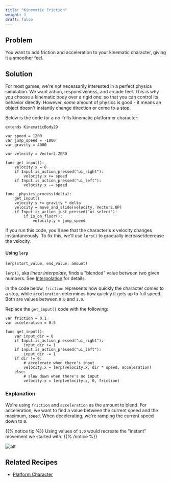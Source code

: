 ```yaml
---
title: "Kinematic Friction"
weight: 3
draft: false
---
```


## Problem

You want to add friction and acceleration to your kinematic character, giving it a smoother feel.

## Solution

For most games, we're not necessarily interested in a perfect physics simulation. We want action, responsiveness, and arcade feel. This is why you choose a kinematic body over a rigid one: so that you can control its behavior directly. However, *some* amount of physics is good - it means an object doesn't instantly change direction or come to a stop.

Below is the code for a no-frills kinematic platformer character:

```gdscript
extends KinematicBody2D

var speed = 1200
var jump_speed = -1800
var gravity = 4000

var velocity = Vector2.ZERO

func get_input():
    velocity.x = 0
    if Input.is_action_pressed("ui_right"):
        velocity.x += speed
    if Input.is_action_pressed("ui_left"):
        velocity.x -= speed

func _physics_process(delta):
    get_input()
    velocity.y += gravity * delta
    velocity = move_and_slide(velocity, Vector2.UP)
    if Input.is_action_just_pressed("ui_select"):
        if is_on_floor():
            velocity.y = jump_speed
```

If you run this code, you'll see that the character's **x** velocity changes instantaneously. To fix this, we'll use `lerp()` to gradually increase/decrease the velocity.

#### Using `lerp`

```gdscript
lerp(start_value, end_value, amount)
```

`lerp()`, aka _linear interpolate_, finds a "blended" value between two given numbers.  See [Interpolation](/godot_recipes/3.x/math/interpolation/) for details.

In the code below, `friction`  represents how quickly the character comes to a stop, while `acceleration` determines how quickly it gets up to full speed. Both are values between `0.0` and `1.0`.

Replace the `get_input()` code with the following:

```gdscript
var friction = 0.1
var acceleration = 0.5

func get_input():
    var input_dir = 0
    if Input.is_action_pressed("ui_right"):
        input_dir += 1
    if Input.is_action_pressed("ui_left"):
        input_dir -= 1
    if dir != 0:
        # accelerate when there's input
        velocity.x = lerp(velocity.x, dir * speed, acceleration)
    else:
        # slow down when there's no input
        velocity.x = lerp(velocity.x, 0, friction)
```

### Explanation

We're using `friction` and `acceleration` as the amount to blend. For acceleration, we want to find a value between the current speed and the maximum, `speed`. When decelerating, we're ramping the current speed down to `0`.

{{% notice tip %}}
Using values of `1.0` would recreate the "instant" movement we started with.
{{% /notice %}}

![alt](/godot_recipes/3.x/img/friction_platformer.gif)

## Related Recipes

- [Platform Character](/godot_recipes/3.x/2d/platform_character/)